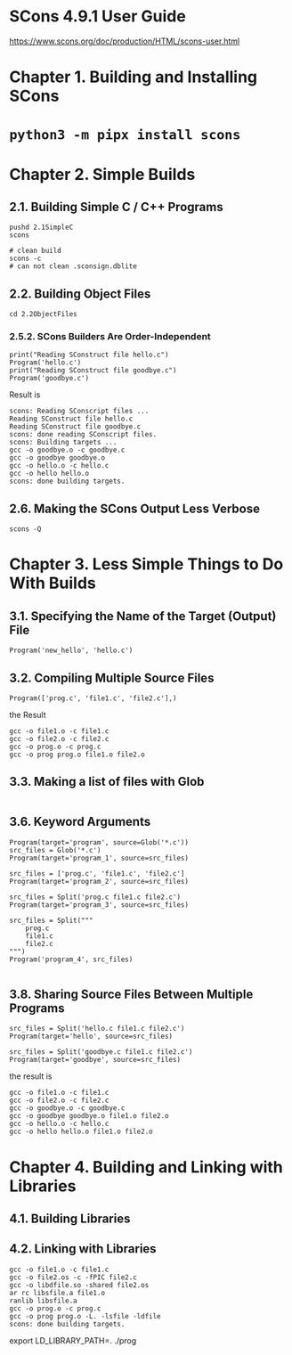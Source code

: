 # SCons 4.9.1 User Guide
https://www.scons.org/doc/production/HTML/scons-user.html

# Chapter 1. Building and Installing SCons
# ```python3 -m pipx install scons```

# Chapter 2. Simple Builds
## 2.1. Building Simple C / C++ Programs
```
pushd 2.1SimpleC
scons

# clean build
scons -c 
# can not clean .sconsign.dblite
```

## 2.2. Building Object Files
```
cd 2.2ObjectFiles
```


### 2.5.2. SCons Builders Are Order-Independent
```
print("Reading SConstruct file hello.c")
Program('hello.c')
print("Reading SConstruct file goodbye.c")
Program('goodbye.c')
```

Result is
```
scons: Reading SConscript files ...
Reading SConstruct file hello.c
Reading SConstruct file goodbye.c
scons: done reading SConscript files.
scons: Building targets ...
gcc -o goodbye.o -c goodbye.c
gcc -o goodbye goodbye.o
gcc -o hello.o -c hello.c
gcc -o hello hello.o
scons: done building targets.
```

## 2.6. Making the SCons Output Less Verbose
```scons -Q```

# Chapter 3. Less Simple Things to Do With Builds
## 3.1. Specifying the Name of the Target (Output) File
```
Program('new_hello', 'hello.c')
```

## 3.2. Compiling Multiple Source Files
```
Program(['prog.c', 'file1.c', 'file2.c'],)
```
the Result
```
gcc -o file1.o -c file1.c
gcc -o file2.o -c file2.c
gcc -o prog.o -c prog.c
gcc -o prog prog.o file1.o file2.o
```

## 3.3. Making a list of files with Glob
```Program('program', Glob('*.c'))
```

## 3.6. Keyword Arguments
```
Program(target='program', source=Glob('*.c'))
src_files = Glob('*.c')
Program(target='program_1', source=src_files)

src_files = ['prog.c', 'file1.c', 'file2.c']
Program(target='program_2', source=src_files)

src_files = Split('prog.c file1.c file2.c')
Program(target='program_3', source=src_files)

src_files = Split("""
    prog.c
    file1.c
    file2.c
""")
Program('program_4', src_files)
  
```

## 3.8. Sharing Source Files Between Multiple Programs
```
src_files = Split('hello.c file1.c file2.c')
Program(target='hello', source=src_files)

src_files = Split('goodbye.c file1.c file2.c')
Program(target='goodbye', source=src_files)
```

the result is
```
gcc -o file1.o -c file1.c
gcc -o file2.o -c file2.c
gcc -o goodbye.o -c goodbye.c
gcc -o goodbye goodbye.o file1.o file2.o
gcc -o hello.o -c hello.c
gcc -o hello hello.o file1.o file2.o
```

# Chapter 4. Building and Linking with Libraries
## 4.1. Building Libraries
## 4.2. Linking with Libraries

```
gcc -o file1.o -c file1.c
gcc -o file2.os -c -fPIC file2.c
gcc -o libdfile.so -shared file2.os
ar rc libsfile.a file1.o
ranlib libsfile.a
gcc -o prog.o -c prog.c
gcc -o prog prog.o -L. -lsfile -ldfile
scons: done building targets.
```
export LD_LIBRARY_PATH=.
./prog
```